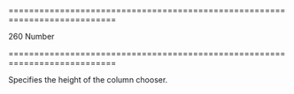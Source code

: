 ===========================================================================
<!--default-->260<!--/default-->
<!--type-->Number<!--/type-->
===========================================================================

<!--shortDescription-->
Specifies the height of the column chooser.
<!--/shortDescription-->

<!--fullDescription-->

<!--/fullDescription-->